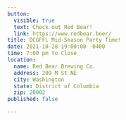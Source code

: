 ```yaml
---
button:
  visible: true
  text: Check out Red Bear!
  link: https://www.redbear.beer/
title: DCGFFL Mid-Season Party Time!
date: 2021-10-28 19:00:00 -0400
time: 7:00 pm to Close
location:
  name: Red Bear Brewing Co.
  address: 209 M St NE
  city: Washington
  state: District of Columbia
  zip: 20002
published: false

---
```

